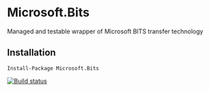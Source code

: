 # Microsoft.Bits
Managed and testable wrapper of Microsoft BITS transfer technology

## Installation

`Install-Package Microsoft.Bits`


[![Build status](https://ci.appveyor.com/api/projects/status/ygr7xbw2xtr33yf9?svg=true)](https://ci.appveyor.com/project/MobileEssentials/microsoft-bits)

